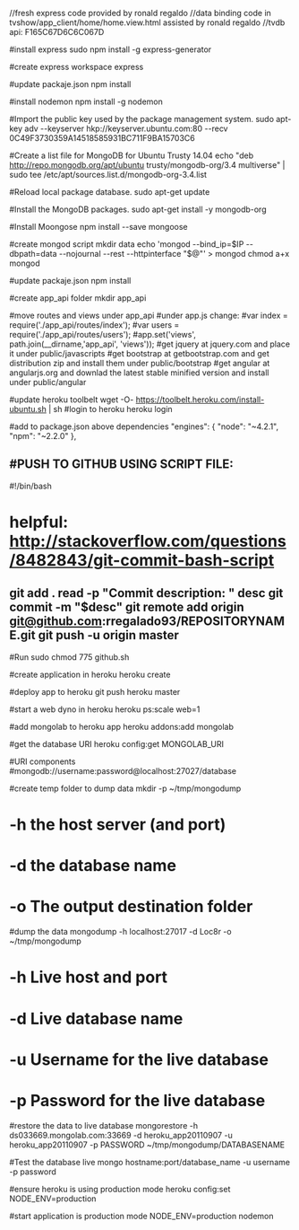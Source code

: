 //fresh express code provided by ronald regaldo
//data binding code in tvshow/app_client/home/home.view.html assisted by ronald regaldo
//tvdb api: F165C67D6C6C067D

#install express
sudo npm install -g express-generator

#create express workspace
express

#update packaje.json
npm install

#install nodemon
npm install -g nodemon

#Import the public key used by the package management system.
sudo apt-key adv --keyserver hkp://keyserver.ubuntu.com:80 --recv 0C49F3730359A14518585931BC711F9BA15703C6

#Create a list file for MongoDB for Ubuntu Trusty 14.04
echo "deb http://repo.mongodb.org/apt/ubuntu trusty/mongodb-org/3.4 multiverse" | sudo tee /etc/apt/sources.list.d/mongodb-org-3.4.list

#Reload local package database.
sudo apt-get update

#Install the MongoDB packages.
sudo apt-get install -y mongodb-org

#Install Moongose
npm install --save mongoose

#create mongod script
mkdir data
echo 'mongod --bind_ip=$IP --dbpath=data --nojournal --rest --httpinterface "$@"' > mongod
chmod a+x mongod

#update packaje.json
npm install

#create app_api folder
mkdir app_api

#move routes and views under app_api
#under app.js change:
#var index = require('./app_api/routes/index');
#var users = require('./app_api/routes/users');
#app.set('views', path.join(__dirname,'app_api', 'views'));
#get jquery at jquery.com and place it under public/javascripts
#get bootstrap at getbootstrap.com and get distribution zip and install them under public/bootstrap
#get angular at angularjs.org and downlad the latest stable minified version and install under public/angular

#update heroku toolbelt
wget -O- https://toolbelt.heroku.com/install-ubuntu.sh | sh
#login to heroku
heroku login

#add to package.json above dependencies
  "engines": {
  "node": "~4.2.1",
  "npm": "~2.2.0"
  },
  
#PUSH TO GITHUB USING SCRIPT FILE:
-------------------------------------------------------------------
#!/bin/bash
# helpful: http://stackoverflow.com/questions/8482843/git-commit-bash-script

git add .
read -p "Commit description: " desc
git commit -m "$desc"
git remote add origin git@github.com:rregalado93/REPOSITORYNAME.git
git push -u origin master
-------------------------------------------------------------------        

#Run
sudo chmod 775 github.sh

#create application in heroku
heroku create

#deploy app to heroku
git push heroku master

#start a web dyno in heroku
heroku ps:scale web=1

#add mongolab to heroku app
heroku addons:add mongolab

#get the database URI
heroku config:get MONGOLAB_URI

#URI components
#mongodb://username:password@localhost:27027/database

#create temp folder to dump data
mkdir -p ~/tmp/mongodump

# -h the host server (and port)
# -d the database name
# -o The output destination folder
#dump the data
mongodump -h localhost:27017 -d Loc8r -o ~/tmp/mongodump

# -h Live host and port
# -d Live database name
# -u Username for the live database
# -p Password for the live database
#restore the data to live database
mongorestore -h ds033669.mongolab.com:33669 -d heroku_app20110907 -u
heroku_app20110907 -p PASSWORD ~/tmp/mongodump/DATABASENAME

#Test the database live
mongo hostname:port/database_name -u username -p password

#ensure heroku is using production mode
heroku config:set NODE_ENV=production

#start application is production mode
NODE_ENV=production nodemon